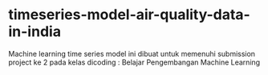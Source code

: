 # timeseries-model-air-quality-data-in-india
Machine learning time series model ini dibuat untuk memenuhi submission project ke 2 pada kelas dicoding : Belajar Pengembangan Machine Learning
